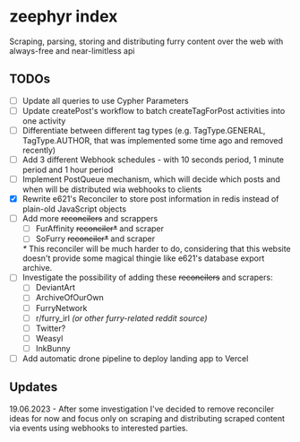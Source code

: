 # zeephyr index

Scraping, parsing, storing and distributing furry content over the web with always-free and near-limitless api

## TODOs

- [ ] Update all queries to use Cypher Parameters
- [ ] Update createPost's workflow to batch createTagForPost activities into one activity
- [ ] Differentiate between different tag types (e.g. TagType.GENERAL, TagType.AUTHOR, that was implemented some time ago and removed recently)
- [ ] Add 3 different Webhook schedules - with 10 seconds period, 1 minute period and 1 hour period
- [ ] Implement PostQueue mechanism, which will decide which posts and when will be distributed wia webhooks to clients
- [x] Rewrite e621's Reconciler to store post information in redis instead of plain-old JavaScript objects
- [ ] Add more ~~reconcilers~~ and scrappers
    - [ ] FurAffinity ~~reconciler*~~ and scraper
    - [ ] SoFurry ~~reconciler*~~ and scraper

    _*_ This reconciler will be much harder to do, considering that this website doesn't provide some magical thingie like e621's database export archive.
- [ ] Investigate the possibility of adding these ~~reconcilers~~ and scrapers:
    - [ ] DeviantArt
    - [ ] ArchiveOfOurOwn
    - [ ] FurryNetwork
    - [ ] r/furry_irl _(or other furry-related reddit source)_
    - [ ] Twitter?
    - [ ] Weasyl
    - [ ] InkBunny
- [ ] Add automatic drone pipeline to deploy landing app to Vercel

## Updates

19.06.2023 - After some investigation I've decided to remove reconciler ideas for now and focus only on scraping and distributing scraped content via events using webhooks to interested parties.